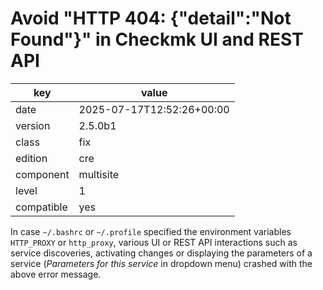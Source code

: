 [//]: # (werk v2)
# Avoid "HTTP 404: {"detail":"Not Found"}" in Checkmk UI and REST API

key        | value
---------- | ---
date       | 2025-07-17T12:52:26+00:00
version    | 2.5.0b1
class      | fix
edition    | cre
component  | multisite
level      | 1
compatible | yes

In case `~/.bashrc` or `~/.profile` specified the environment variables `HTTP_PROXY` or `http_proxy`,
various UI or REST API interactions such as service discoveries, activating changes or displaying
the parameters of a service (_Parameters for this service_ in dropdown menu) crashed with the above
error message.
